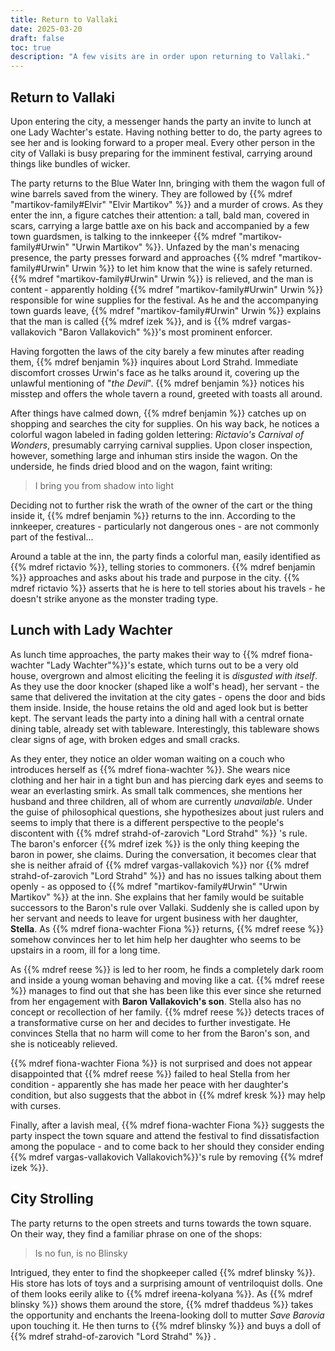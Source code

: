 ```yaml
---
title: Return to Vallaki
date: 2025-03-20
draft: false
toc: true
description: "A few visits are in order upon returning to Vallaki."
---
```


## Return to Vallaki

Upon entering the city, a messenger hands the party an invite to lunch at one Lady Wachter's estate. Having nothing better to do, the party agrees to see her and is looking forward to a proper meal. Every other person in the city of Vallaki is busy preparing for the imminent festival, carrying around things like bundles of wicker.

The party returns to the Blue Water Inn, bringing with them the wagon full of wine barrels saved from the winery. They are followed by {{% mdref "martikov-family#Elvir" "Elvir Martikov" %}} and a murder of crows. As they enter the inn, a figure catches their attention: a tall, bald man, covered in scars, carrying a large battle axe on his back and accompanied by a few town guardsmen, is talking to the innkeeper {{% mdref "martikov-family#Urwin" "Urwin Martikov" %}}. Unfazed by the man's menacing presence, the party presses forward and approaches {{% mdref "martikov-family#Urwin" Urwin %}} to let him know that the wine is safely returned. {{% mdref "martikov-family#Urwin" Urwin %}} is relieved, and the man is content - apparently holding {{% mdref "martikov-family#Urwin" Urwin %}} responsible for wine supplies for the festival. As he and the accompanying town guards leave, {{% mdref "martikov-family#Urwin" Urwin %}} explains that the man is called {{% mdref izek %}}, and is {{% mdref vargas-vallakovich "Baron Vallakovich" %}}'s most prominent enforcer.

Having forgotten the laws of the city barely a few minutes after reading them, {{% mdref benjamin %}}  inquires about Lord Strahd. Immediate discomfort crosses Urwin's face as he talks around it, covering up the unlawful mentioning of "*the Devil*". {{% mdref benjamin %}}  notices his misstep and offers the whole tavern a round, greeted with toasts all around.

After things have calmed down, {{% mdref benjamin %}}  catches up on shopping and searches the city for supplies. On his way back, he notices a colorful wagon labeled in fading golden lettering: *Rictavio's Carnival of Wonders*, presumably carrying carnival supplies. Upon closer inspection, however, something large and inhuman stirs inside the wagon. On the underside, he finds dried blood and on the wagon, faint writing: 

> I bring you from shadow into light

Deciding not to further risk the wrath of the owner of the cart or the thing inside it, {{% mdref benjamin %}}  returns to the inn. According to the innkeeper, creatures - particularly not dangerous ones - are not commonly part of the festival... 

Around a table at the inn, the party finds a colorful man, easily identified as {{% mdref rictavio %}}, telling stories to commoners. {{% mdref benjamin %}}  approaches and asks about his trade and purpose in the city. {{% mdref rictavio %}} asserts that he is here to tell stories about his travels - he doesn't strike anyone as the monster trading type.

## Lunch with Lady Wachter

As lunch time approaches, the party makes their way to {{% mdref fiona-wachter "Lady Wachter"%}}'s estate, which turns out to be a very old house, overgrown and almost eliciting the feeling it is *disgusted with itself*. As they use the door knocker (shaped like a wolf's head), her servant - the same that delivered the invitation at the city gates - opens the door and bids them inside. Inside, the house retains the old and aged look but is better kept. The servant leads the party into a dining hall with a central ornate dining table, already set with tableware. Interestingly, this tableware shows clear signs of age, with broken edges and small cracks.

As they enter, they notice an older woman waiting on a couch who introduces herself as {{% mdref fiona-wachter %}}. She wears nice clothing and her hair in a tight bun and has piercing dark eyes and seems to wear an everlasting smirk. As small talk commences, she mentions her husband and three children, all of whom are currently *unavailable*. Under the guise of philosophical questions, she hypothesizes about just rulers and seems to imply that there is a different perspective to the people's discontent with {{% mdref strahd-of-zarovich "Lord Strahd" %}} 's rule. The baron's enforcer {{% mdref izek %}} is the only thing keeping the baron in power, she claims. During the conversation, it becomes clear that she is neither afraid of {{% mdref vargas-vallakovich %}} nor {{% mdref strahd-of-zarovich "Lord Strahd" %}}  and has no issues talking about them openly - as opposed to {{% mdref "martikov-family#Urwin" "Urwin Martikov" %}} at the inn. She explains that her family would be suitable successors to the Baron's rule over Vallaki. Suddenly she is called upon by her servant and needs to leave for urgent business with her daughter, **Stella**. As {{% mdref fiona-wachter Fiona %}} returns, {{% mdref reese %}}  somehow convinces her to let him help her daughter who seems to be upstairs in a room, ill for a long time. 

As {{% mdref reese %}}  is led to her room, he finds a completely dark room and inside a young woman behaving and moving like a cat. {{% mdref reese %}}  manages to find out that she has been like this ever since she returned from her engagement with **Baron Vallakovich's son**. Stella also has no concept or recollection of her family. {{% mdref reese %}}  detects traces of a transformative curse on her and decides to further investigate. He convinces Stella that no harm will come to her from the Baron's son, and she is noticeably relieved.

{{% mdref fiona-wachter Fiona %}} is not surprised and does not appear disappointed that {{% mdref reese %}}  failed to heal Stella from her condition - apparently she has made her peace with her daughter's condition, but also suggests that the abbot in {{% mdref kresk %}} may help with curses.

Finally, after a lavish meal, {{% mdref fiona-wachter Fiona %}} suggests the party inspect the town square and attend the festival to find dissatisfaction among the populace - and to come back to her should they consider ending {{% mdref vargas-vallakovich Vallakovich%}}'s rule by removing {{% mdref izek %}}.

## City Strolling

The party returns to the open streets and turns towards the town square. On their way, they find a familiar phrase on one of the shops: 

> Is no fun, is no Blinsky

Intrigued, they enter to find the shopkeeper called {{% mdref blinsky %}}. His store has lots of toys and a surprising amount of ventriloquist dolls. One of them looks eerily alike to {{% mdref ireena-kolyana %}}. As {{% mdref blinsky %}} shows them around the store, {{% mdref thaddeus %}}  takes the opportunity and enchants the Ireena-looking doll to mutter *Save Barovia* upon touching it. He then turns to {{% mdref blinsky %}} and buys a doll of {{% mdref strahd-of-zarovich "Lord Strahd" %}} .